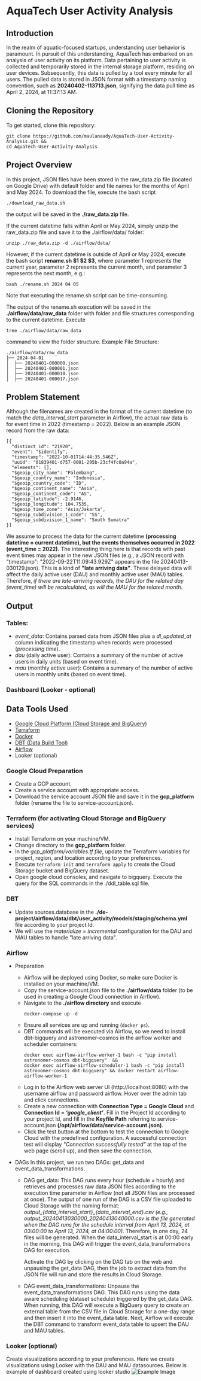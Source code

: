# AquaTech User Activity Analysis
## Introduction
In the realm of aquatic-focused startups, understanding user behavior is paramount. In pursuit of this understanding, AquaTech has embarked on an analysis of user activity on its platform. Data pertaining to user activity is collected and temporarily stored in the internal storage platform, residing on user devices. Subsequently, this data is pulled by a tool every minute for all users. The pulled data is stored in JSON format with a timestamp naming convention, such as **20240402-113713.json**, signifying the data pull time as April 2, 2024, at 11:37:13 AM.

## Cloning the Repository
To get started, clone this repository:
```
git clone https://github.com/maulanaady/AquaTech-User-Activity-Analysis.git &&
cd AquaTech-User-Activity-Analysis
```

## Project Overview
In this project, JSON files have been stored in the raw_data.zip file (located on Google Drive) with default folder and file names for the months of April and May 2024. To download the file, execute the bash script 
```
./download_raw_data.sh
```
the output will be saved in the **./raw_data.zip** file.

If the current datetime falls within April or May 2024, simply unzip the raw_data.zip file and save it to the ./airflow/data/ folder:
```
unzip ./raw_data.zip -d ./airflow/data/ 
```
However, if the current datetime is outside of April or May 2024, execute the bash script **rename.sh $1 $2 $3**, where parameter 1 represents the current year, parameter 2 represents the current month, and parameter 3 represents the next month, e.g.:
```
bash ./rename.sh 2024 04 05
```
Note that executing the rename.sh script can be time-consuming. 

The output of the rename.sh execution will be saved in the **./airflow/data/raw_data** folder with folder and file structures corresponding to the current datetime. 
Execute 
```
tree ./airflow/data/raw_data
``` 
command to view the folder structure.
Example File Structure:
```
./airflow/data/raw_data
├── 2024-04-01
│  ├── 20240401-000000.json
│  ├── 20240401-000001.json
│  ├── 20240401-000010.json
│  ├── 20240401-000017.json
```

## Problem Statement
Although the filenames are created in the format of the current datetime (to match the _data_interval_start_ parameter in Airflow), the actual raw data is for event time in 2022 (timestamp = 2022). Below is an example JSON record from the raw data:
```
[{
  "distinct_id": "21920",
  "event": "$identify",
  "timestamp": "2022-10-01T14:44:35.546Z",
  "uuid": "01839401-d757-0001-295b-23cf4fc0a94a",
  "elements": [],
  "$geoip_city_name": "Palembang",
  "$geoip_country_name": "Indonesia",
  "$geoip_country_code": "ID",
  "$geoip_continent_name": "Asia",
  "$geoip_continent_code": "AS",
  "$geoip_latitude": -2.9146,
  "$geoip_longitude": 104.7535,
  "$geoip_time_zone": "Asia/Jakarta",
  "$geoip_subdivision_1_code": "SS",
  "$geoip_subdivision_1_name": "South Sumatra"
}]
```
We assume to process the data for the current datetime **(processing datetime = current datetime), but the events themselves occurred in 2022 (event_time = 2022).**
The interesting thing here is that records with past event times may appear in the new JSON files (e.g., a JSON record with "timestamp": "2022-09-22T11:09:43.929Z" appears in the file 20240413-030129.json). This is a kind of **"late arriving data"**. These delayed data will affect the daily active user (DAU) and monthly active user (MAU) tables. Therefore, _if there are late-arriving records, the DAU for the related day (event_time) will be recalculated, as will the MAU for the related month_.

## Output
### Tables:
+	*event_data*: Contains parsed data from JSON files plus a *dl_updated_at* column indicating the timestamp when records were processed (_processing time_).
+	*dau* (daily active user): Contains a summary of the number of active users in daily units (based on event time).
+	*mau* (monthly active user): Contains a summary of the number of active users in monthly units (based on event time).

### Dashboard (Looker - optional)

## Data Tools Used
+	[Google Cloud Platform (Cloud Storage and BigQuery)](https://console.cloud.google.com/)
+	[Terraform](https://developer.hashicorp.com/terraform/docs)
+	[Docker](https://docs.docker.com/)
+	[DBT (Data Build Tool)](https://docs.getdbt.com/)
+	[Airflow](https://airflow.apache.org/docs/)
+	Looker (optional)

### Google Cloud Preparation
+	Create a GCP account.
+	Create a service account with appropriate access.
+	Download the service account JSON file and save it in the **gcp_platform** folder (rename the file to service-account.json).

### Terraform (for activating Cloud Storage and BigQuery services)
+	Install Terraform on your machine/VM.
+	Change directory to the **gcp_platform** folder.
+	In the *gcp_platform/variables.tf file*, update the Terraform variables for project, region, and location according to your preferences.
+	Execute `terraform init` and `terraform apply` to create the Cloud Storage bucket and BigQuery dataset.
+	Open google cloud consoles, and navigate to bigquery. Execute the query for the SQL commands in the ./ddl_table.sql file.

### DBT
+	Update sources.database in the **./de-project/airflow/data/dbt/user_activity/models/staging/schema.yml** file according to your project Id.
+	We will use the *materialize = incremental* configuration for the DAU and MAU tables to handle "late arriving data".

### Airflow
+ Preparation
  - Airflow will be deployed using Docker, so make sure Docker is installed on your machine/VM.
  - Copy the service-account.json file to the **./airflow/data** folder (to be used in creating a Google Cloud connection in Airflow).
  - Navigate to the **./airflow directory** and execute 
    ```
    docker-compose up -d
    ```
  - Ensure all services are up and running (`docker ps`).
  - DBT commands will be executed via Airflow, so we need to install dbt-bigquery and astronomer-cosmos in the airflow worker and scheduler containers:
    ```
    docker exec airflow-airflow-worker-1 bash -c "pip install astronomer-cosmos dbt-bigquery"  &&
    docker exec airflow-airflow-scheduler-1 bash -c "pip install astronomer-cosmos dbt-bigquery" && docker restart airflow-airflow-worker-1
    ```
  - Log in to the Airflow web server UI (http://localhost:8080) with the username airflow and password airflow. Hover over the admin tab and click connections.
  - Create a new connection with **Connection Type = Google Cloud** and **Connection Id = *‘google_client’***. Fill in the Project Id according to your project Id, and fill in the **Keyfile Path** referring to service-account.json **(/opt/airflow/data/service-account.json)**.
  - Click the test button at the bottom to test the connection to Google Cloud with the predefined configuration. A successful connection test will display *"Connection successfully tested"* at the top of the web page (scroll up), and then save the connection.

+ DAGs
In this project, we run two DAGs: get_data and event_data_transformations.

  - DAG get_data:
    This DAG runs every hour (schedule = hourly) and retrieves and processes raw data JSON files according to the execution time parameter in Airflow (not all JSON files are processed at once). The output of one run of the DAG is a CSV file uploaded to Cloud Storage with the naming format: *output_{data_interval_start}_{data_interval_end}.csv (e.g., output_20240413030000_20240413040000.csv is the file generated when the DAG runs for the schedule interval from April 13, 2024, at 03:00:00 to April 13, 2024, at 04:00:00)*. Therefore, in one day, 24 files will be generated. 
    When the data_interval_start is at 00:00 early in the morning, this DAG will trigger the event_data_transformations DAG for execution. 

    Activate the DAG by clicking on the DAG tab on the web and unpausing the get_data DAG, then the job to extract data from the JSON file will run and store the results in Cloud Storage.

  - DAG event_data_transformations:
    Unpause the event_data_transformations DAG. This DAG runs using the data aware scheduling (dataset schedule) triggered by the get_data DAG. When running, this DAG will execute a BigQuery query to create an external table from the CSV file in Cloud Storage for a one-day range and then insert it into the event_data table. Next, Airflow will execute the DBT command to transform event_data table to upsert the DAU and MAU tables.

### Looker (optional)
Create visualizations according to your preferences. Here we create visualizations using Looker with the DAU and MAU datasources. Below is example of dashboard created using looker studio
![Example Image](https://github.com/maulanaady/AquaTech-User-Activity-Analysis/blob/main/images/dashboard.png)
